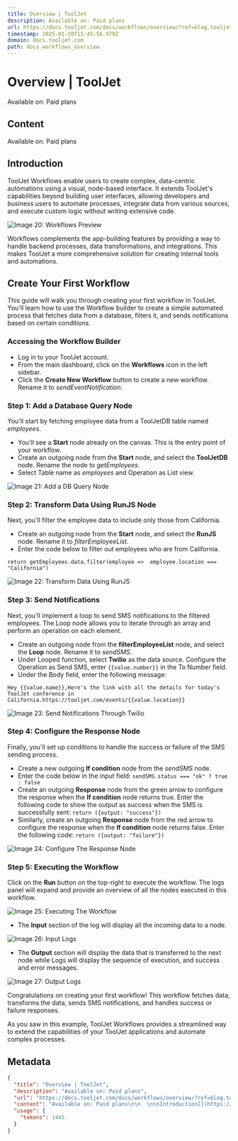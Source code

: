 ```yaml
---
title: Overview | ToolJet
description: Available on: Paid plans
url: https://docs.tooljet.com/docs/workflows/overview/?ref=blog.tooljet.com
timestamp: 2025-01-20T15:45:56.979Z
domain: docs.tooljet.com
path: docs_workflows_overview
---
```


# Overview | ToolJet


Available on: Paid plans


## Content

Available on: Paid plans

  

Introduction[​](https://docs.tooljet.com/docs/workflows/overview/?ref=blog.tooljet.com#introduction "Direct link to Introduction")
----------------------------------------------------------------------------------------------------------------------------------

ToolJet Workflows enable users to create complex, data-centric automations using a visual, node-based interface. It extends ToolJet's capabilities beyond building user interfaces, allowing developers and business users to automate processes, integrate data from various sources, and execute custom logic without writing extensive code.

![Image 20: Workflows Preview](https://docs.tooljet.com/img/workflows/overview/v2/workflows-preview.png)

Workflows complements the app-building features by providing a way to handle backend processes, data transformations, and integrations. This makes ToolJet a more comprehensive solution for creating internal tools and automations.

Create Your First Workflow[​](https://docs.tooljet.com/docs/workflows/overview/?ref=blog.tooljet.com#create-your-first-workflow "Direct link to Create Your First Workflow")
----------------------------------------------------------------------------------------------------------------------------------------------------------------------------

This guide will walk you through creating your first workflow in ToolJet. You'll learn how to use the Workflow builder to create a simple automated process that fetches data from a database, filters it, and sends notifications based on certain conditions.

### Accessing the Workflow Builder[​](https://docs.tooljet.com/docs/workflows/overview/?ref=blog.tooljet.com#accessing-the-workflow-builder "Direct link to Accessing the Workflow Builder")

*   Log in to your ToolJet account.
*   From the main dashboard, click on the **Workflows** icon in the left sidebar.
*   Click the **Create New Workflow** button to create a new workflow. Rename it to _sendEventNotification_.

### Step 1: Add a Database Query Node[​](https://docs.tooljet.com/docs/workflows/overview/?ref=blog.tooljet.com#step-1-add-a-database-query-node "Direct link to Step 1: Add a Database Query Node")

You'll start by fetching employee data from a ToolJetDB table named _employees_.

*   You'll see a **Start** node already on the canvas. This is the entry point of your workflow.
*   Create an outgoing node from the **Start** node, and select the **ToolJetDB** node. Rename the node to _getEmployees_.
*   Select Table name as _employees_ and Operation as List view.

![Image 21: Add a DB Query Node](https://docs.tooljet.com/img/workflows/overview/v2/event-notification-step-1.png)

### Step 2: Transform Data Using RunJS Node[​](https://docs.tooljet.com/docs/workflows/overview/?ref=blog.tooljet.com#step-2-transform-data-using-runjs-node "Direct link to Step 2: Transform Data Using RunJS Node")

Next, you'll filter the employee data to include only those from California.

*   Create an outgoing node from the **Start** node, and select the **RunJS** node. Rename it to _filterEmployeeList_.
*   Enter the code below to filter out employees who are from California.

```
return getEmployees.data.filter(employee =>  employee.location === "California")
```

![Image 22: Transform Data Using RunJS](https://docs.tooljet.com/img/workflows/overview/v2/event-notification-step-2.png)

### Step 3: Send Notifications[​](https://docs.tooljet.com/docs/workflows/overview/?ref=blog.tooljet.com#step-3-send-notifications "Direct link to Step 3: Send Notifications")

Next, you'll implement a loop to send SMS notifications to the filtered employees. The Loop node allows you to iterate through an array and perform an operation on each element.

*   Create an outgoing node from the **filterEmployeeList** node, and select the **Loop** node. Rename it to _sendSMS_.
*   Under Looped function, select **Twilio** as the data source. Configure the Operation as Send SMS, enter `{{value.number}}` in the To Number field.
*   Under the Body field, enter the following message:

```
Hey {{value.name}},Here's the link with all the details for today's ToolJet conference in California.https://tooljet.com/events/{{value.location}}
```

![Image 23: Send Notifications Through Twilio](https://docs.tooljet.com/img/workflows/overview/v2/event-notification-step-3.png)

### Step 4: Configure the Response Node[​](https://docs.tooljet.com/docs/workflows/overview/?ref=blog.tooljet.com#step-4-configure-the-response-node "Direct link to Step 4: Configure the Response Node")

Finally, you'll set up conditions to handle the success or failure of the SMS sending process.

*   Create a new outgoing **If condition** node from the _sendSMS_ node.
*   Enter the code below in the input field: `sendSMS.status === "ok" ? true : false`
*   Create an outgoing **Response** node from the green arrow to configure the response when the **If condition** node returns true. Enter the following code to show the output as success when the SMS is successfully sent: `return ({output: "success"})`
*   Similarly, create an outgoing **Response** node from the red arrow to configure the response when the **If condition** node returns false. Enter the following code: `return ({output: "failure"})`

![Image 24: Configure The Response Node](https://docs.tooljet.com/img/workflows/overview/v2/event-notification-step-4.png)

### Step 5: Executing the Workflow[​](https://docs.tooljet.com/docs/workflows/overview/?ref=blog.tooljet.com#step-5-executing-the-workflow "Direct link to Step 5: Executing the Workflow")

Click on the **Run** button on the top-right to execute the workflow. The logs panel will expand and provide an overview of all the nodes executed in this workflow.

![Image 25: Executing The Workflow](https://docs.tooljet.com/img/workflows/overview/v2/event-notification-execution.png)

*   The **Input** section of the log will display all the incoming data to a node.

![Image 26: Input Logs](https://docs.tooljet.com/img/workflows/overview/v2/event-notification-logs-input.png)

*   The **Output** section will display the data that is transferred to the next node while Logs will display the sequence of execution, and success and error messages.

![Image 27: Output Logs](https://docs.tooljet.com/img/workflows/overview/v2/event-notification-logs-output.png)

Congratulations on creating your first workflow! This workflow fetches data, transforms the data, sends SMS notifications, and handles success or failure responses.

As you saw in this example, ToolJet Workflows provides a streamlined way to extend the capabilities of your ToolJet applications and automate complex processes.

## Metadata

```json
{
  "title": "Overview | ToolJet",
  "description": "Available on: Paid plans",
  "url": "https://docs.tooljet.com/docs/workflows/overview/?ref=blog.tooljet.com",
  "content": "Available on: Paid plans\n\n  \n\nIntroduction[​](https://docs.tooljet.com/docs/workflows/overview/?ref=blog.tooljet.com#introduction \"Direct link to Introduction\")\n----------------------------------------------------------------------------------------------------------------------------------\n\nToolJet Workflows enable users to create complex, data-centric automations using a visual, node-based interface. It extends ToolJet's capabilities beyond building user interfaces, allowing developers and business users to automate processes, integrate data from various sources, and execute custom logic without writing extensive code.\n\n![Image 20: Workflows Preview](https://docs.tooljet.com/img/workflows/overview/v2/workflows-preview.png)\n\nWorkflows complements the app-building features by providing a way to handle backend processes, data transformations, and integrations. This makes ToolJet a more comprehensive solution for creating internal tools and automations.\n\nCreate Your First Workflow[​](https://docs.tooljet.com/docs/workflows/overview/?ref=blog.tooljet.com#create-your-first-workflow \"Direct link to Create Your First Workflow\")\n----------------------------------------------------------------------------------------------------------------------------------------------------------------------------\n\nThis guide will walk you through creating your first workflow in ToolJet. You'll learn how to use the Workflow builder to create a simple automated process that fetches data from a database, filters it, and sends notifications based on certain conditions.\n\n### Accessing the Workflow Builder[​](https://docs.tooljet.com/docs/workflows/overview/?ref=blog.tooljet.com#accessing-the-workflow-builder \"Direct link to Accessing the Workflow Builder\")\n\n*   Log in to your ToolJet account.\n*   From the main dashboard, click on the **Workflows** icon in the left sidebar.\n*   Click the **Create New Workflow** button to create a new workflow. Rename it to _sendEventNotification_.\n\n### Step 1: Add a Database Query Node[​](https://docs.tooljet.com/docs/workflows/overview/?ref=blog.tooljet.com#step-1-add-a-database-query-node \"Direct link to Step 1: Add a Database Query Node\")\n\nYou'll start by fetching employee data from a ToolJetDB table named _employees_.\n\n*   You'll see a **Start** node already on the canvas. This is the entry point of your workflow.\n*   Create an outgoing node from the **Start** node, and select the **ToolJetDB** node. Rename the node to _getEmployees_.\n*   Select Table name as _employees_ and Operation as List view.\n\n![Image 21: Add a DB Query Node](https://docs.tooljet.com/img/workflows/overview/v2/event-notification-step-1.png)\n\n### Step 2: Transform Data Using RunJS Node[​](https://docs.tooljet.com/docs/workflows/overview/?ref=blog.tooljet.com#step-2-transform-data-using-runjs-node \"Direct link to Step 2: Transform Data Using RunJS Node\")\n\nNext, you'll filter the employee data to include only those from California.\n\n*   Create an outgoing node from the **Start** node, and select the **RunJS** node. Rename it to _filterEmployeeList_.\n*   Enter the code below to filter out employees who are from California.\n\n```\nreturn getEmployees.data.filter(employee =>  employee.location === \"California\")\n```\n\n![Image 22: Transform Data Using RunJS](https://docs.tooljet.com/img/workflows/overview/v2/event-notification-step-2.png)\n\n### Step 3: Send Notifications[​](https://docs.tooljet.com/docs/workflows/overview/?ref=blog.tooljet.com#step-3-send-notifications \"Direct link to Step 3: Send Notifications\")\n\nNext, you'll implement a loop to send SMS notifications to the filtered employees. The Loop node allows you to iterate through an array and perform an operation on each element.\n\n*   Create an outgoing node from the **filterEmployeeList** node, and select the **Loop** node. Rename it to _sendSMS_.\n*   Under Looped function, select **Twilio** as the data source. Configure the Operation as Send SMS, enter `{{value.number}}` in the To Number field.\n*   Under the Body field, enter the following message:\n\n```\nHey {{value.name}},Here's the link with all the details for today's ToolJet conference in California.https://tooljet.com/events/{{value.location}}\n```\n\n![Image 23: Send Notifications Through Twilio](https://docs.tooljet.com/img/workflows/overview/v2/event-notification-step-3.png)\n\n### Step 4: Configure the Response Node[​](https://docs.tooljet.com/docs/workflows/overview/?ref=blog.tooljet.com#step-4-configure-the-response-node \"Direct link to Step 4: Configure the Response Node\")\n\nFinally, you'll set up conditions to handle the success or failure of the SMS sending process.\n\n*   Create a new outgoing **If condition** node from the _sendSMS_ node.\n*   Enter the code below in the input field: `sendSMS.status === \"ok\" ? true : false`\n*   Create an outgoing **Response** node from the green arrow to configure the response when the **If condition** node returns true. Enter the following code to show the output as success when the SMS is successfully sent: `return ({output: \"success\"})`\n*   Similarly, create an outgoing **Response** node from the red arrow to configure the response when the **If condition** node returns false. Enter the following code: `return ({output: \"failure\"})`\n\n![Image 24: Configure The Response Node](https://docs.tooljet.com/img/workflows/overview/v2/event-notification-step-4.png)\n\n### Step 5: Executing the Workflow[​](https://docs.tooljet.com/docs/workflows/overview/?ref=blog.tooljet.com#step-5-executing-the-workflow \"Direct link to Step 5: Executing the Workflow\")\n\nClick on the **Run** button on the top-right to execute the workflow. The logs panel will expand and provide an overview of all the nodes executed in this workflow.\n\n![Image 25: Executing The Workflow](https://docs.tooljet.com/img/workflows/overview/v2/event-notification-execution.png)\n\n*   The **Input** section of the log will display all the incoming data to a node.\n\n![Image 26: Input Logs](https://docs.tooljet.com/img/workflows/overview/v2/event-notification-logs-input.png)\n\n*   The **Output** section will display the data that is transferred to the next node while Logs will display the sequence of execution, and success and error messages.\n\n![Image 27: Output Logs](https://docs.tooljet.com/img/workflows/overview/v2/event-notification-logs-output.png)\n\nCongratulations on creating your first workflow! This workflow fetches data, transforms the data, sends SMS notifications, and handles success or failure responses.\n\nAs you saw in this example, ToolJet Workflows provides a streamlined way to extend the capabilities of your ToolJet applications and automate complex processes.",
  "usage": {
    "tokens": 1445
  }
}
```

